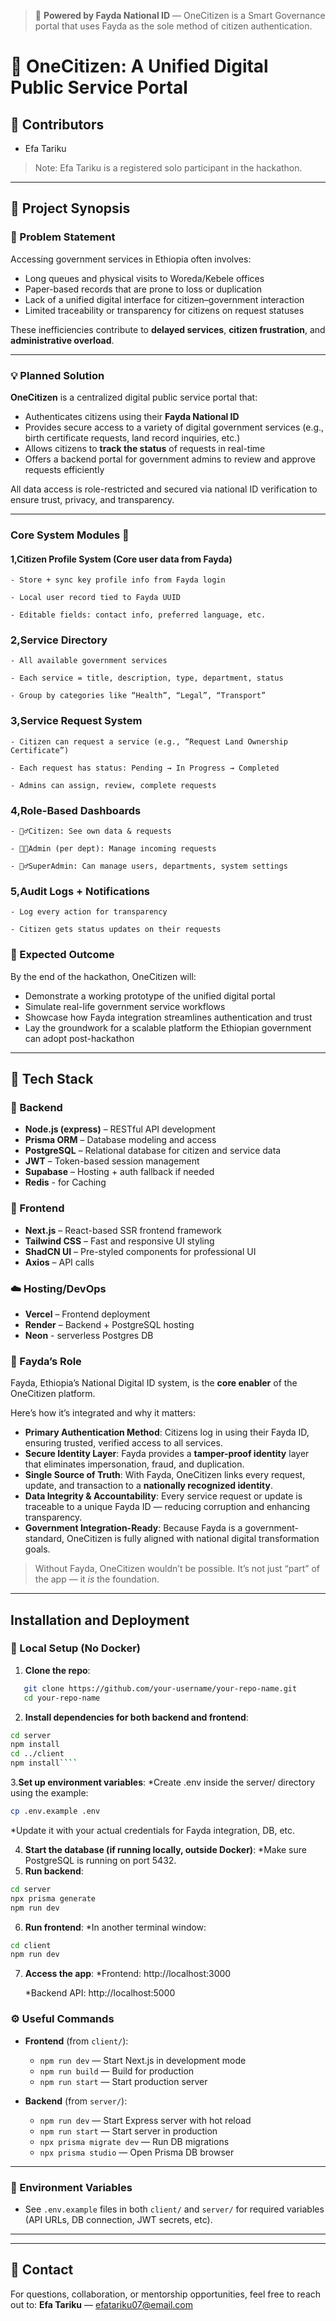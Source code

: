 > 🚨 **Powered by Fayda National ID** — OneCitizen is a Smart Governance portal that uses Fayda as the sole method of citizen authentication.

# 📘 OneCitizen: A Unified Digital Public Service Portal

## 👥 Contributors

- Efa Tariku

> Note: Efa Tariku is a registered solo participant in the hackathon.

---

## 🧠 Project Synopsis

### 🚨 Problem Statement

Accessing government services in Ethiopia often involves:
- Long queues and physical visits to Woreda/Kebele offices
- Paper-based records that are prone to loss or duplication
- Lack of a unified digital interface for citizen–government interaction
- Limited traceability or transparency for citizens on request statuses

These inefficiencies contribute to **delayed services**, **citizen frustration**, and **administrative overload**.

---

### 💡 Planned Solution

**OneCitizen** is a centralized digital public service portal that:
- Authenticates citizens using their **Fayda National ID**
- Provides secure access to a variety of digital government services (e.g., birth certificate requests, land record inquiries, etc.)
- Allows citizens to **track the status** of requests in real-time
- Offers a backend portal for government admins to review and approve requests efficiently

All data access is role-restricted and secured via national ID verification to ensure trust, privacy, and transparency.

---

### Core System Modules 🔧

#### 1,Citizen Profile System (Core user data from Fayda)

    - Store + sync key profile info from Fayda login

    - Local user record tied to Fayda UUID

    - Editable fields: contact info, preferred language, etc.

### 2,Service Directory

    - All available government services

    - Each service = title, description, type, department, status

    - Group by categories like “Health”, “Legal”, “Transport”

### 3,Service Request System

    - Citizen can request a service (e.g., “Request Land Ownership Certificate”)

    - Each request has status: Pending → In Progress → Completed

    - Admins can assign, review, complete requests

### 4,Role-Based Dashboards

    - 🧍‍♂️Citizen: See own data & requests

    - 🧑‍💼Admin (per dept): Manage incoming requests

    - 🕵️‍♂️SuperAdmin: Can manage users, departments, system settings

### 5,Audit Logs + Notifications 
    - Log every action for transparency

    - Citizen gets status updates on their requests

### 🎯 Expected Outcome

By the end of the hackathon, OneCitizen will:
- Demonstrate a working prototype of the unified digital portal
- Simulate real-life government service workflows
- Showcase how Fayda integration streamlines authentication and trust
- Lay the groundwork for a scalable platform the Ethiopian government can adopt post-hackathon

---

## 🧰 Tech Stack

### 🔧 Backend
- **Node.js (express)** – RESTful API development
- **Prisma ORM** – Database modeling and access
- **PostgreSQL** – Relational database for citizen and service data
- **JWT** – Token-based session management
- **Supabase** – Hosting + auth fallback if needed
-  **Redis** -  for Caching

### 🎨 Frontend
- **Next.js** – React-based SSR frontend framework
- **Tailwind CSS** – Fast and responsive UI styling
- **ShadCN UI** – Pre-styled components for professional UI
- **Axios** – API calls

### ☁️ Hosting/DevOps
- **Vercel** – Frontend deployment
- **Render** – Backend + PostgreSQL hosting
- **Neon** - serverless Postgres DB

### 🪪 Fayda’s Role

Fayda, Ethiopia’s National Digital ID system, is the **core enabler** of the OneCitizen platform.

Here’s how it’s integrated and why it matters:

- **Primary Authentication Method**: Citizens log in using their Fayda ID, ensuring trusted, verified access to all services.
- **Secure Identity Layer**: Fayda provides a **tamper-proof identity** layer that eliminates impersonation, fraud, and duplication.
- **Single Source of Truth**: With Fayda, OneCitizen links every request, update, and transaction to a **nationally recognized identity**.
- **Data Integrity & Accountability**: Every service request or update is traceable to a unique Fayda ID — reducing corruption and enhancing transparency.
- **Government Integration-Ready**: Because Fayda is a government-standard, OneCitizen is fully aligned with national digital transformation goals.

> Without Fayda, OneCitizen wouldn’t be possible. It’s not just “part” of the app — it *is* the foundation.


---

## Installation and Deployment

### 🔧 Local Setup (No Docker)

1. **Clone the repo**:
```bash
   git clone https://github.com/your-username/your-repo-name.git
   cd your-repo-name
```

2. **Install dependencies for both backend and frontend**:
```bash
cd server
npm install
cd ../client
npm install````
```
3.**Set up environment variables**:
*Create .env inside the server/ directory using the example:
```bash
cp .env.example .env
```
*Update it with your actual credentials for Fayda integration, DB, etc.

4. **Start the database (if running locally, outside Docker)**:
*Make sure PostgreSQL is running on port 5432.
5. **Run backend**:
```bash
cd server
npx prisma generate
npm run dev
```
6. **Run frontend**:
*In another terminal window:
```bash
cd client
npm run dev
```
7. **Access the app**:
    *Frontend: http://localhost:3000

    *Backend API: http://localhost:5000
    
### ⚙️ Useful Commands

- **Frontend** (from `client/`):
  - `npm run dev` — Start Next.js in development mode
  - `npm run build` — Build for production
  - `npm run start` — Start production server

- **Backend** (from `server/`):
  - `npm run dev` — Start Express server with hot reload
  - `npm run start` — Start server in production
  - `npx prisma migrate dev` — Run DB migrations
  - `npx prisma studio` — Open Prisma DB browser

---

### 📝 Environment Variables

- See `.env.example` files in both `client/` and `server/` for required variables (API URLs, DB connection, JWT secrets, etc).

---


---

## 💬 Contact

For questions, collaboration, or mentorship opportunities, feel free to reach out to:
**Efa Tariku** — efatariku07@email.com

